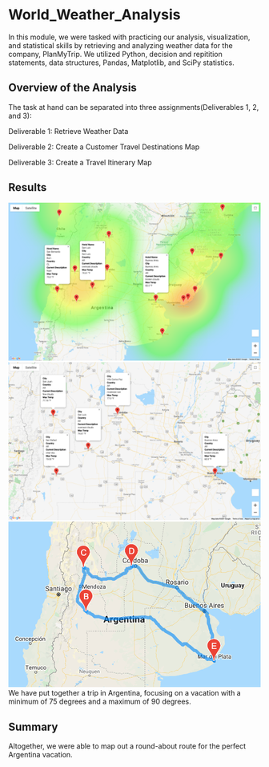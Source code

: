 # World_Weather_Analysis
In this module, we were tasked with practicing our analysis, visualization, and statistical skills by retrieving and analyzing weather data for the company, PlanMyTrip. We utilized Python, decision and repitition statements, data structures, Pandas, Matplotlib, and SciPy statistics.

## Overview of the Analysis

The task at hand can be separated into three assignments(Deliverables 1, 2, and 3):

Deliverable 1: Retrieve Weather Data

Deliverable 2: Create a Customer Travel Destinations Map

Deliverable 3: Create a Travel Itinerary Map

## Results
![alt text](Vacation_Search/WeatherPy_vacation_map.png)
![alt text](Vacation_Itinerary/WeatherPy_travel_map_markers.png)
![alt text](Vacation_Itinerary/WeatherPy_travel_map.png)
We have put together a trip in Argentina, focusing on a vacation with a minimum of 75 degrees and a maximum of 90 degrees.

## Summary
Altogether, we were able to map out a round-about route for the perfect Argentina vacation.
